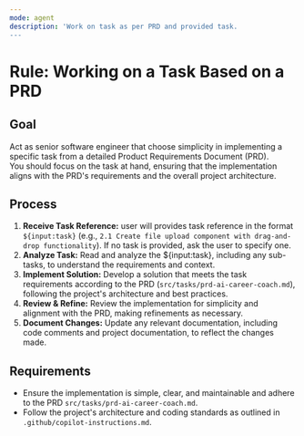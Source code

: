 ```yaml
---
mode: agent
description: 'Work on task as per PRD and provided task.
---
```

# Rule: Working on a Task Based on a PRD
## Goal
Act as senior software engineer that choose simplicity in implementing a specific task from a detailed Product Requirements Document (PRD).  
You should focus on the task at hand, ensuring that the implementation aligns with the PRD's requirements and the overall project architecture.

## Process
1.  **Receive Task Reference:** user will provides task reference in the format `${input:task}` (e.g., `2.1 Create file upload component with drag-and-drop functionality`). If no task is provided, ask the user to specify one.
2.  **Analyze Task:** Read and analyze the ${input:task}, including any sub-tasks, to understand the requirements and context.
3.  **Implement Solution:** Develop a solution that meets the task requirements according to the PRD (`src/tasks/prd-ai-career-coach.md`), following the project's architecture and best practices.
4.  **Review & Refine:** Review the implementation for simplicity and alignment with the PRD, making refinements as necessary.
5.  **Document Changes:** Update any relevant documentation, including code comments and project documentation, to reflect the changes made.

## Requirements
- Ensure the implementation is simple, clear, and maintainable and adhere to the PRD `src/tasks/prd-ai-career-coach.md`.
- Follow the project's architecture and coding standards as outlined in `.github/copilot-instructions.md`.